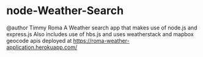 # node-Weather-Search
@author Timmy Roma
A Weather search app that makes use of node.js and express.js
Also includes use of hbs.js and uses weatherstack and mapbox geocode apis
deployed at https://roma-weather-application.herokuapp.com/